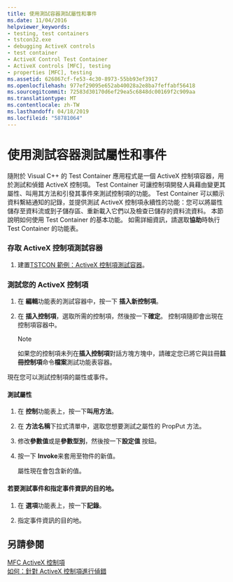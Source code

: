 ```yaml
---
title: 使用測試容器測試屬性和事件
ms.date: 11/04/2016
helpviewer_keywords:
- testing, test containers
- tstcon32.exe
- debugging ActiveX controls
- test container
- ActiveX Control Test Container
- ActiveX controls [MFC], testing
- properties [MFC], testing
ms.assetid: 626867cf-fe53-4c30-8973-55bb93ef3917
ms.openlocfilehash: 977ef29095e652ab40028a2e8ba7feffabf56418
ms.sourcegitcommit: 72583d30170d6ef29ea5c6848dc00169f2c909aa
ms.translationtype: MT
ms.contentlocale: zh-TW
ms.lasthandoff: 04/18/2019
ms.locfileid: "58781064"
---
```

# <a name="testing-properties-and-events-with-test-container"></a>使用測試容器測試屬性和事件

隨附於 Visual C++ 的 Test Container 應用程式是一個 ActiveX 控制項容器，用於測試和偵錯 ActiveX 控制項。 Test Container 可讓控制項開發人員藉由變更其屬性、叫用其方法和引發其事件來測試控制項的功能。 Test Container 可以顯示資料繫結通知的記錄，並提供測試 ActiveX 控制項永續性的功能：您可以將屬性儲存至資料流或到子儲存區、重新載入它們以及檢查已儲存的資料流資料。 本節說明如何使用 Test Container 的基本功能。 如需詳細資訊，請選取**協助**時執行 Test Container 的功能表。

### <a name="to-access-the-activex-control-test-container"></a>存取 ActiveX 控制項測試容器

1. 建置[TSTCON 範例：ActiveX 控制項測試容器](../overview/visual-cpp-samples.md)。

### <a name="to-test-your-activex-control"></a>測試您的 ActiveX 控制項

1. 在 **編輯**功能表的測試容器中，按一下 **插入新控制項**。

1. 在 **插入控制項**，選取所需的控制項，然後按一下**確定**。 控制項隨即會出現在控制項容器中。

    > [!NOTE]
    >  如果您的控制項未列在**插入控制項**對話方塊方塊中，請確定您已將它與註冊**註冊控制項**命令**檔案**測試功能表容器。

現在您可以測試控制項的屬性或事件。

#### <a name="to-test-properties"></a>測試屬性

1. 在 **控制**功能表上，按一下**叫用方法**。

1. 在 **方法名稱**下拉式清單中，選取您想要測試之屬性的 PropPut 方法。

1. 修改**參數值**或是**參數型別**，然後按一下**設定值** 按鈕。

1. 按一下  **Invoke**来套用至物件的新值。

   屬性現在會包含新的值。

#### <a name="to-test-events-and-specify-the-destination-of-event-information"></a>若要測試事件和指定事件資訊的目的地。

1. 在 **選項**功能表上，按一下**記錄**。

1. 指定事件資訊的目的地。

## <a name="see-also"></a>另請參閱

[MFC ActiveX 控制項](../mfc/mfc-activex-controls.md)<br/>
[如何：針對 ActiveX 控制項進行偵錯](/visualstudio/debugger/how-to-debug-an-activex-control)
